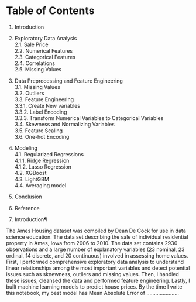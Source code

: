 # Table of Contents

1. Introduction
2. Exploratory Data Analysis<br>
    2.1. Sale Price<br>
    2.2. Numerical Features<br>
    2.3. Categorical Features<br>
    2.4. Correlations<br>
    2.5. Missing Values<br>
3. Data Preprocessing and Feature Engineering<br>
    3.1. Missing Values<br>
    3.2. Outliers<br>
    3.3. Feature Engineering<br>
        3.3.1. Create New variables<br>
        3.3.2. Label Encoding<br>
        3.3.3. Transform Numerical Variables to Categorical Variables<br>
    3.4. Skewness and Normalizing Variables<br>
    3.5. Feature Scaling<br>
    3.6. One-hot Encoding<br>
4. Modeling<br>
    4.1. Regularized Regressions<br>
    4.1.1. Ridge Regression<br>
    4.1.2. Lasso Regression<br>
    4.2. XGBoost<br>
    4.3. LightGBM<br>
    4.4. Averaging model<br>
5. Conclusion<br>
6. Reference<br>


1. Introduction¶

The Ames Housing dataset was compiled by Dean De Cock for use in data science education. The data set describing the sale of individual residential property in Ames, Iowa from 2006 to 2010. The data set contains 2930 observations and a large number of explanatory variables (23 nominal, 23 ordinal, 14 discrete, and 20 continuous) involved in assessing home values.
First, I performed comprehensive exploratory data analysis to understand linear relationships among the most important variables and detect potential issues such as sknewness, outliers and missing values. Then, I handled these issues, cleansed the data and performed feature engineering. Lastly, I built machine learning models to predict house prices. By the time I write this notebook, my best model has Mean Absolute Error of ......................
